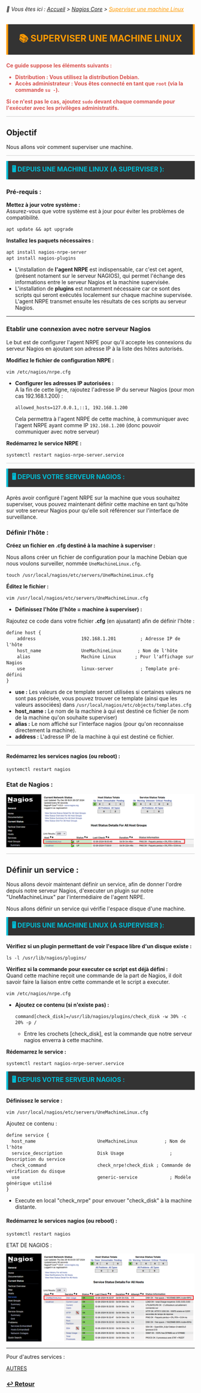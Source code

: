 <link rel="stylesheet" type="text/css" href="../../../assets/css/principal-theme.css">

###### 📂 Vous êtes ici : [Accueil](../../../index.md) > [Nagios Core](../../nagioscore/index.md) > <a href="." style="color: #ff9900; text-decoration: underline;">Superviser une machine Linux</a>


<div style="background-color: #333; color: #fff; border-left: 5px solid #ff9900; border-right: 5px solid #ff9900; padding: 20px 25px; margin-bottom: 20px; text-align: center;">
  <strong style="font-size: 24px; color: #ff9900;">📚 SUPERVISER UNE MACHINE LINUX</strong>
</div>

<!-- Alerte importante concernant la distribution et les droits d'utilisateur -->
<div style="color: #d9534f; font-weight: bold; margin-bottom: 1em;">

  <p>Ce guide suppose les éléments suivants :</p>
  <ul>
    <li><strong>Distribution :</strong> Vous utilisez la distribution <strong>Debian</strong>.</li>
    <li><strong>Accès administrateur :</strong> Vous êtes connecté en tant que <code>root</code> (via la commande <code>su -</code>).</li>
  </ul>
  <p>Si ce n'est pas le cas, ajoutez <code>sudo</code> devant chaque commande pour l'exécuter avec les privilèges administratifs.</p>
</div>

<hr style="border: 1px solid #ccc; height: 1px; background-color: #ccc; border: none;">

## Objectif

Nous allons voir comment superviser une machine.

<hr style="border: 1px solid #ccc; height: 1px; background-color: #ccc; border: none;">


<!-- Section "Depuis votre serveur Nagios" avec un fond sombre, couleurs contrastées et texte clair -->
<div style="background-color: #333; color: #fff; border-left: 5px solid #00bcd4; padding: 10px 10px; margin-bottom: 20px;">
  <strong style="font-size: 17px; color: #00bcd4;">🖥️ DEPUIS UNE MACHINE LINUX (A SUPERVISER ):</strong>
</div>

### Pré-requis :  
**Mettez à jour votre système :**  
Assurez-vous que votre système est à jour pour éviter les problèmes de compatibilité.

```
apt update && apt upgrade
```


**Installez les paquets nécessaires :**  

```
apt install nagios-nrpe-server
apt install nagios-plugins
```
- L'installation de **l'agent NRPE** est indispensable, car c'est cet agent, (présent notament sur le serveur NAGIOS), qui permet l'échange des informations entre le serveur Nagios et la machine supervisée.
- L'installation de **plugins** est notamment nécessaire car ce sont des scripts  qui seront exécutés localement sur chaque machine supervisée. L'agent NRPE transmet ensuite les résultats de ces scripts au serveur Nagios.

---

### Etablir une connexion avec notre serveur Nagios  
Le but est de configurer l'agent NRPE pour qu'il accepte les connexions du serveur Nagios en ajoutant son adresse IP à la liste des hôtes autorisés.

**Modifiez le fichier de configuration NRPE :**  
```
vim /etc/nagios/nrpe.cfg
```

- **Configurer les adresses IP autorisées :**  
  A la fin de cette ligne, rajoutez l'adresse IP du serveur Nagios (pour mon cas 192.168.1.200) : 
  ```
  allowed_hosts=127.0.0.1,::1, 192.168.1.200
  ```

  Cela permettra à l'agent NRPE de cette machine, à communiquer avec l'agent NRPE ayant comme IP `192.168.1.200` (donc pouvoir communiquer avec notre serveur)

**Redémarrez le service NRPE :**  
```
systemctl restart nagios-nrpe-server.service
```

<hr style="border: 1px solid #ccc; height: 1px; background-color: #ccc; border: none;">

<!-- Section "Depuis votre serveur Nagios" avec un fond sombre, couleurs contrastées et texte clair -->
<div style="background-color: #333; color: #fff; border-left: 5px solid #00bcd4; padding: 10px 10px; margin-bottom: 20px;">
  <strong style="font-size: 17px; color: #00bcd4;">🖥️ DEPUIS VOTRE SERVEUR NAGIOS :</strong>
</div>

Après avoir configuré l'agent NRPE sur la machine que vous souhaitez superviser, vous pouvez maintenant définir cette machine en tant qu'hôte sur votre serveur Nagios pour qu'elle soit référencer sur l'interface de surveillance.



### Définir l'hôte :

**Créez un fichier en .cfg destiné à la machine à superviser :**  

Nous allons créer un fichier de configuration pour la machine Debian que nous voulons surveiller, nommée `UneMachineLinux.cfg`.

```
touch /usr/local/nagios/etc/servers/UneMachineLinux.cfg
```

**Éditez le fichier :**  

```
vim /usr/local/nagios/etc/servers/UneMachineLinux.cfg
```

- **Définissez l'hôte (l'hôte = machine à superviser) :**  

Rajoutez ce code dans votre fichier **.cfg** (en ajusatant) afin de définir l'hôte : 

    define host {
        address                 192.168.1.201         ; Adresse IP de l'hôte
        host_name               UneMachineLinux      ; Nom de l'hôte
        alias                   Machine Linux       ; Pour l'affichage sur Nagios
        use                     linux-server          ; Template pré-défini
    }

  - **use :** Les valeurs de ce template seront utilisées si certaines valeurs ne sont pas précisée, vous pouvez trouver ce template (ainsi que les valeurs associées) dans `/usr/local/nagios/etc/objects/templates.cfg`
  - **host_name :** Le nom de la machine à qui est destiné ce fichier (le nom de la machine qu'on souhaite superviser)
  - **alias :** Le nom affiché sur l'interface nagios (pour qu'on reconnaisse directement la machine).
  - **address :** L'adresse IP de la machine à qui est destiné ce fichier.


<hr style="border: 1px solid #ccc; height: 1px; background-color: #ccc; border: none;">

#### Redémarrez les services nagios (ou reboot) :

```
systemctl restart nagios
```

### Etat de Nagios :
![alt text](../images/nagios_host_ok_unemachinelinux.png)

<hr style="border: 1px solid #ccc; height: 1px; background-color: #ccc; border: none;">

## Définir un service :

Nous allons devoir maintenant définir un service, afin de donner l'ordre depuis notre serveur Nagios, d'executer un plugin sur notre "UneMachineLinux" par l'intermédiaire de l'agent NRPE.

Nous allons définir un service qui vérifie l'espace disque d'une machine.

<!-- Section "Depuis votre serveur Nagios" avec un fond sombre, couleurs contrastées et texte clair -->
<div style="background-color: #333; color: #fff; border-left: 5px solid #00bcd4; padding: 10px 10px; margin-bottom: 20px;">
  <strong style="font-size: 17px; color: #00bcd4;">🖥️ DEPUIS UNE MACHINE LINUX (A SUPERVISER ):</strong>
</div>

**Vérifiez si un plugin permettant de voir l'espace libre d'un disque existe :**

```
ls -l /usr/lib/nagios/plugins/
```

**Vérifiez si la commande pour executer ce script est déjà défini :**    
Quand cette machine reçoit une commande de la part de Nagios, il doit savoir faire la liaison entre cette commande et le script a executer.

```
vim /etc/nagios/nrpe.cfg
```
- **Ajoutez ce contenu (si n'existe pas) :**  
  ```
  command[check_disk]=/usr/lib/nagios/plugins/check_disk -w 30% -c 20% -p /
  ```
  - Entre les crochets [check_disk], est la commande que notre serveur nagios enverra à cette machine.

**Rédemarrez le service :**

```
systemctl restart nagios-nrpe-server.service
```

<!-- Section "Depuis votre serveur Nagios" avec un fond sombre, couleurs contrastées et texte clair -->
<div style="background-color: #333; color: #fff; border-left: 5px solid #00bcd4; padding: 10px 10px; margin-bottom: 20px;">
  <strong style="font-size: 17px; color: #00bcd4;">🖥️ DEPUIS VOTRE SERVEUR NAGIOS :</strong>
</div>

**Définissez le service  :**  

```
vim /usr/local/nagios/etc/servers/UneMachineLinux.cfg
```

Ajoutez ce contenu :
  ```
define service {
    host_name                       UneMachineLinux          ; Nom de l'hôte
    service_description             Disk Usage                 ; Description du service
    check_command                   check_nrpe!check_disk ; Commande de vérification du disque
    use                             generic-service            ; Modèle générique utilisé
}
  ```
- Execute en local "check_nrpe" pour envouer "check_disk" à la machine distante.


#### Redémarrez le services nagios (ou reboot) :

```
systemctl restart nagios
```

ETAT DE NAGIOS : 

![alt text](../images/nagios_services_ok_unemachinelinux.png)

---

Pour d'autres services : 

[AUTRES](https://drive.google.com/file/d/1WfwKvXQH5cuc2JWAClylz9x0NoXja0M6/view?usp=sharing)

### **[↩️ Retour](../index.md)**